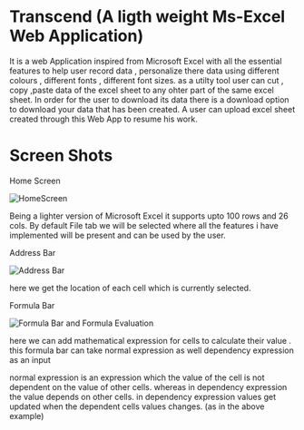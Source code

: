 # Transcend (A ligth weight Ms-Excel Web Application)

It is a web Application inspired from Microsoft Excel with all the 
essential features to help user record data , personalize there data
using different colours , different fonts , different font sizes.
as a utilty tool user can cut , copy ,paste data of the excel sheet to 
any ohter part of the same excel sheet.
In order for the user to download its data there is a download option
to download your data that has been created.
A user can upload excel sheet created through this Web App to resume his work.


# Screen Shots

Home Screen

![HomeScreen](https://user-images.githubusercontent.com/56187643/210245083-52874fb1-408e-40e7-8a5a-6e992ead0baa.png)

Being a lighter version of Microsoft Excel it supports upto 100 rows and 26 cols.
By default File tab we will be selected where all the features i have implemented will be present and can be used by the user.

Address Bar

![Address Bar](https://user-images.githubusercontent.com/56187643/210246462-87a20aa5-b9ed-4c9d-b993-85a8a875636c.png)

here we get the location of each cell which is currently selected.

Formula Bar

![Formula Bar and Formula Evaluation](https://user-images.githubusercontent.com/56187643/210247503-56d17c45-f7e2-41d9-acc3-36fd07544bd1.png)

here we can add mathematical expression for cells to calculate their value .
this formula bar can take normal expression as well dependency expression as an input

normal expression is an expression which the value of the cell is not dependent on the value of other cells.
whereas in dependency expression the value depends on other cells.
in dependency expression values get updated when the dependent cells values changes. (as in the above example)
